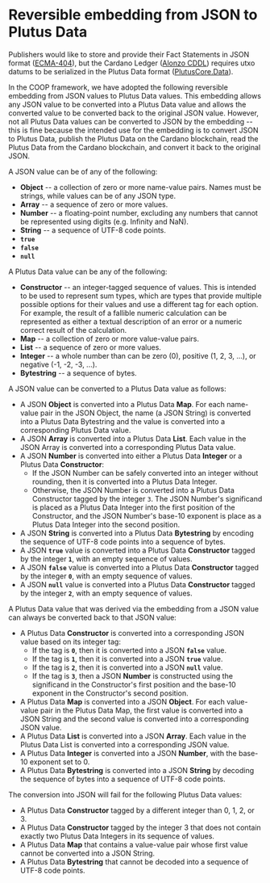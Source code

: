# Reversible embedding from JSON to Plutus Data

Publishers would like to store and provide their Fact Statements in JSON format
([ECMA-404](https://www.ecma-international.org/publications-and-standards/standards/ecma-404/)),
but the Cardano Ledger ([Alonzo
CDDL](https://github.com/input-output-hk/cardano-ledger/blob/master/eras/alonzo/test-suite/cddl-files/alonzo.cddl))
requires utxo datums to be serialized in the Plutus Data format
([PlutusCore.Data](https://github.com/input-output-hk/plutus/blob/master/plutus-core/plutus-core/src/PlutusCore/Data.hs)).

In the COOP framework, we have adopted the following reversible embedding from
JSON values to Plutus Data values. This embedding allows any JSON value to be
converted into a Plutus Data value and allows the converted value to be
converted back to the original JSON value. However, not all Plutus Data values
can be converted to JSON by the embedding -- this is fine because the intended
use for the embedding is to convert JSON to Plutus Data, publish the Plutus Data
on the Cardano blockchain, read the Plutus Data from the Cardano blockchain, and
convert it back to the original JSON.

A JSON value can be of any of the following:

- **Object** -- a collection of zero or more name-value pairs. Names must be
  strings, while values can be of any JSON type.
- **Array** -- a sequence of zero or more values.
- **Number** -- a floating-point number, excluding any numbers that cannot be
  represented using digits (e.g. Infinity and NaN).
- **String** -- a sequence of UTF-8 code points.
- **`true`**
- **`false`**
- **`null`**

A Plutus Data value can be any of the following:

- **Constructor** -- an integer-tagged sequence of values. This is intended to
  be used to represent sum types, which are types that provide multiple possible
  options for their values and use a different tag for each option. For example,
  the result of a fallible numeric  calculation can be represented as either a
  textual description of an error or a numeric correct result of the
  calculation.
- **Map** -- a collection of zero or more value-value pairs.
- **List** -- a sequence of zero or more values.
- **Integer** -- a whole number than can be zero (0), positive (1, 2, 3, ...),
  or negative (-1, -2, -3, ...).
- **Bytestring** -- a sequence of bytes.

A JSON value can be converted to a Plutus Data value as follows:

- A JSON **Object** is converted into a Plutus Data **Map**. For each name-value
  pair in the JSON Object, the name (a JSON String) is converted into a Plutus
  Data Bytestring and the value is converted into a corresponding Plutus Data
  value.
- A JSON **Array** is converted into a Plutus Data **List**. Each value in the
  JSON Array is converted into a corresponding Plutus Data value.
- A JSON **Number** is converted into either a Plutus Data **Integer** or a
  Plutus Data **Constructor**:
  - If the JSON Number can be safely converted into an integer without rounding,
    then it is converted into a Plutus Data Integer.
  - Otherwise, the JSON Number is converted into a Plutus Data Constructor
    tagged by the integer `3`. The JSON Number's significand is placed as a
    Plutus Data Integer into the first position of the Constructor, and the JSON
    Number's base-10 exponent is place as a Plutus Data Integer into the second
    position.
- A JSON **String** is converted into a Plutus Data **Bytestring** by encoding
  the sequence of UTF-8 code points into a sequence of bytes.
- A JSON **`true`** value is converted into a Plutus Data **Constructor** tagged
  by the integer **`1`**, with an empty sequence of values.
- A JSON **`false`** value is converted into a Plutus Data **Constructor**
  tagged by the integer **`0`**, with an empty sequence of values.
- A JSON **`null`** value is converted into a Plutus Data **Constructor** tagged
  by the integer **`2`**, with an empty sequence of values.

A Plutus Data value that was derived via the embedding from a JSON value can
always be converted back to that JSON value:

- A Plutus Data **Constructor** is converted into a corresponding JSON value
  based on its integer tag:
  - If the tag is **`0`**, then it is converted into a JSON **`false`** value.
  - If the tag is **`1`**, then it is converted into a JSON **`true`** value.
  - If the tag is **`2`**, then it is converted into a JSON **`null`** value.
  - If the tag is **`3`**, then a JSON **Number** is constructed using the
    significand in the Constructor's first position and the base-10 exponent in
    the Constructor's second position.
- A Plutus Data **Map** is converted into a JSON **Object**. For each
  value-value pair in the Plutus Data Map, the first value is converted into a
  JSON String and the second value is converted into a corresponding JSON value.
- A Plutus Data **List** is converted into a JSON **Array**. Each value in the
  Plutus Data List is converted into a corresponding JSON value.
- A Plutus Data **Integer** is converted into a JSON **Number**, with the
  base-10 exponent set to 0.
- A Plutus Data **Bytestring** is converted into a JSON **String** by decoding
  the sequence of bytes into a sequence of UTF-8 code points.

The conversion into JSON will fail for the following Plutus Data values:

- A Plutus Data **Constructor** tagged by a different integer than 0, 1, 2, or
  3.
- A Plutus Data **Constructor** tagged by the integer 3 that does not contain
  exactly two Plutus Data Integers in its sequence of values.
- A Plutus Data **Map** that contains a value-value pair whose first value
  cannot be converted into a JSON String.
- A Plutus Data **Bytestring** that cannot be decoded into a sequence of UTF-8
  code points.
